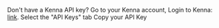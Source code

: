 Don't have a Kenna API key? Go to your Kenna account, Login to Kenna: [link](https://app.kennasecurity.com). 
Select the "API Keys" tab Copy your API Key